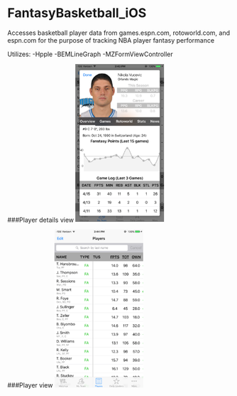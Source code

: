 # FantasyBasketball_iOS
Accesses basketball player data from games.espn.com, rotoworld.com, and espn.com for the purpose of tracking NBA player fantasy performance

Utilizes:
  -Hpple
  -BEMLineGraph
  -MZFormViewController

###Player details view
<img src="./Screenshots/Player.png" alt="Drawing" width="200 px"/>

###Player view
<img src="./Screenshots/Players.png" alt="Drawing" width="200 px"/>
